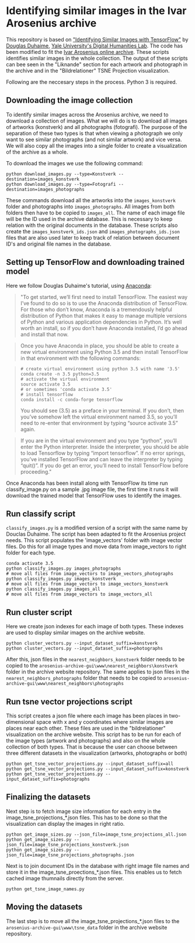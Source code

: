 # Identifying similar images in the Ivar Arosenius archive

This repository is based on ["Identifying Similar Images with TensorFlow"](https://douglasduhaime.com/posts/identifying-similar-images-with-tensorflow.html) by [Douglas Duhaime](https://douglasduhaime.com/), [Yale University's Digital Humanities Lab](http://dhlab.yale.edu/). The code has been modified to fit the [Ivar Arosenius online archive](http://aroseniusarkivet.org). These scripts identifies similar images in the whole collection.
The output of these scripts can bee seen in the "Liknande" section for each artwork and photograph in the archive and in the "Bildrelationer" TSNE Projection visualization.

Following are the neccesary steps in the process. Python 3 is required.

## Downloading the image collection

To identify similar images across the Arosenius archive, we need to download a collection of images. What we will do is to download all images of artworks (konstverk) and all photographs (fotografi). The purpose of the separation of these two types is that when viewing a photograph we only want to see similar photographs (and not similar artwork) and vice versa. We will also copy all the images into a single folder to create a visualization of the archive as a whole.

To download the images we use the following command:
```
python download_images.py --type=Konstverk --destination=images_konstverk
python download_images.py --type=Fotografi --destination=images_photographs
```
These commands download all the artworks into the `images_konstverk` folder and photographs into `images_photographs`. All images from both folders then have to be copied to `images_all`. The name of each image file will be the ID used in the archive database. This is necessary to keep relation with the original documents in the database.
These scripts also create the `images_konstverk_ids.json` and `images_photographs_ids.json` files that are also used later to keep track of relation between document ID's and original file names in the database.

## Setting up TensorFlow and downloading trained model

Here we follow Douglas Duhaime's tutorial, using [Anaconda](https://www.continuum.io/downloads):

>"To get started, we’ll first need to install TensorFlow. The easiest way I’ve found to do so is to use the Anaconda distribution of TensorFlow. For those who don’t know, Anaconda is a tremendously helpful distribution of Python that makes it easy to manage multiple versions of Python and various application dependencies in Python. It’s well worth an install, so if you don’t have Anaconda installed, I’d go ahead and install that now.

>Once you have Anaconda in place, you should be able to create a new virtual environment using Python 3.5 and then install TensorFlow in that environment with the following commands:

>```
># create virtual environment using python 3.5 with name '3.5'
>conda create -n 3.5 python=3.5
># activate the virtual environment
>source activate 3.5
># or sometimes 'conda activate 3.5'
># install tensorflow
>conda install -c conda-forge tensorflow
>```
>You should see (3.5) as a preface in your terminal. If you don’t, then you’ve somehow left the virtual environment named 3.5, so you’ll need to re-enter that environment by typing “source activate 3.5” again.

>If you are in the virtual environment and you type “python”, you’ll enter the Python interpreter. Inside the interpreter, you should be able to load Tensorflow by typing “import tensorflow”. If no error springs, you’ve installed TensorFlow and can leave the interpreter by typing “quit()”. If you do get an error, you’ll need to install TensorFlow before proceeding."

Once Anaconda has been install along with TensorFlow its time run classify_image.py on a sample .jpg image file, the first time it runs it will download the trained model that TensorFlow uses to identify the images.

## Run classify script
`classify_images.py` is a modified version of a script with the same name by Douclas Duhaime. The script has been adapted to fit the Arosenius project needs.
This script populates the 'image_vectors' folder with image vector files. Do this for all image types and move data from image_vectors to right folder for each type.
```
conda activate 3.5
python classify_images.py images_photographs
# move all files from image_vectors to image_vectors_photographs
python classify_images.py images_konstverk
# move all files from image_vectors to image_vectors_konstverk
python classify_images.py images_all
# move all files from image_vectors to image_vectors_all
```

## Run cluster script
Here we create json indexes for each image of both types. These indexes are used to display similar images on the archive website.
```
python cluster_vectors.py --input_dataset_suffix=konstverk
python cluster_vectors.py --input_dataset_suffix=photographs
```
After this, json files in the `nearest_neighbors_konstverk` folder needs to be copied to the `arosenius-archive-gui\www\nearest_neighbors\konstverk` folder in the archive website repository. The same applies to json files in the `nearest_neighbors_photographs` folder that needs to be copied to `arosenius-archive-gui\www\nearest_neighbors\photographs`

## Run tsne vector projections script
This script creates a json file where each image has been places in two-dimensional space with x and y coordinates where similar images are places near each other. These files are used in the "bildrelationer" visualization on the archive website.
This script has to be run for each of the image types (artwork and photographs) and also on the whole collection of both types. That is because the user can choose between three different datasets in the visualization (artworks, photographs or both)
```
python get_tsne_vector_projections.py --input_dataset_suffix=all
python get_tsne_vector_projections.py --input_dataset_suffix=konstverk
python get_tsne_vector_projections.py --input_dataset_suffix=photographs
```

## Finalizing the datasets
Next step is to fetch image size information for each entry in the image_tsne_projections_*.json files. This has to be done so that the visualization can display the images in right ratio.
```
python get_image_sizes.py --json_file=image_tsne_projections_all.json
python get_image_sizes.py --json_file=image_tsne_projections_konstverk.json
python get_image_sizes.py --json_file=image_tsne_projections_photographs.json
```

Next is to join document IDs in the database with right image file names and store it in the image_tsne_proections_*.json files. This enables us to fetch cached image thumnails directly from the server.
```
python get_tsne_image_names.py
```

## Moving the datasets
The last step is to move all the image_tsne_projections_*.json files to the `arosenius-archive-gui\www\tsne_data` folder in the archive website repository.
